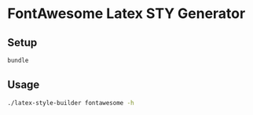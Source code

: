
# FontAwesome Latex STY Generator

## Setup

```bash
bundle
```

## Usage

```bash
./latex-style-builder fontawesome -h
```
